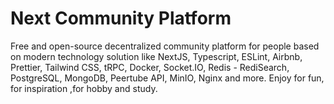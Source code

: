 # Next Community Platform
Free and open-source decentralized community platform for people based on modern technology solution like NextJS, Typescript, ESLint, Airbnb, Prettier, Tailwind CSS, tRPC, Docker, Socket.IO, Redis - RediSearch, PostgreSQL, MongoDB, Peertube API, MinIO, Nginx and more. Enjoy for fun, for inspiration ,for hobby and study.

